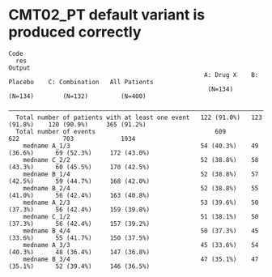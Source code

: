 # CMT02_PT default variant is produced correctly

    Code
      res
    Output
                                                          A: Drug X    B: Placebo    C: Combination   All Patients
                                                           (N=134)       (N=134)        (N=132)         (N=400)   
      ————————————————————————————————————————————————————————————————————————————————————————————————————————————
      Total number of patients with at least one event   122 (91.0%)   123 (91.8%)    120 (90.9%)     365 (91.2%) 
      Total number of events                                 609           622            703             1934    
        medname A_1/3                                    54 (40.3%)    49 (36.6%)      69 (52.3%)     172 (43.0%) 
        medname C_2/2                                    52 (38.8%)    58 (43.3%)      60 (45.5%)     170 (42.5%) 
        medname B_1/4                                    52 (38.8%)    57 (42.5%)      59 (44.7%)     168 (42.0%) 
        medname B_2/4                                    52 (38.8%)    55 (41.0%)      56 (42.4%)     163 (40.8%) 
        medname A_2/3                                    53 (39.6%)    50 (37.3%)      56 (42.4%)     159 (39.8%) 
        medname C_1/2                                    51 (38.1%)    50 (37.3%)      56 (42.4%)     157 (39.2%) 
        medname B_4/4                                    50 (37.3%)    45 (33.6%)      55 (41.7%)     150 (37.5%) 
        medname A_3/3                                    45 (33.6%)    54 (40.3%)      48 (36.4%)     147 (36.8%) 
        medname B_3/4                                    47 (35.1%)    47 (35.1%)      52 (39.4%)     146 (36.5%) 


